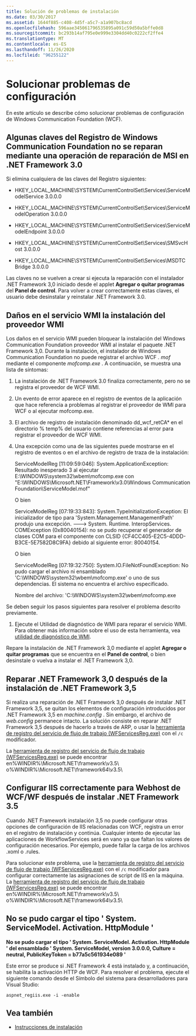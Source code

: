 ```yaml
---
title: Solución de problemas de instalación
ms.date: 03/30/2017
ms.assetid: 1644f885-c408-4d5f-a5c7-a1a907bc8acd
ms.openlocfilehash: 596aae345061796535895a091c59d50a5bffe0d8
ms.sourcegitcommit: bc293b14af795e0e999e3304dd40c0222cf2ffe4
ms.translationtype: MT
ms.contentlocale: es-ES
ms.lasthandoff: 11/26/2020
ms.locfileid: "96255122"
---
```

# <a name="troubleshoot-setup-issues"></a>Solucionar problemas de configuración

En este artículo se describe cómo solucionar problemas de configuración de Windows Communication Foundation (WCF).  
  
## <a name="some-windows-communication-foundation-registry-keys-are-not-repaired-by-performing-an-msi-repair-operation-on-the-net-framework-30"></a>Algunas claves del Registro de Windows Communication Foundation no se reparan mediante una operación de reparación de MSI en .NET Framework 3.0  

 Si elimina cualquiera de las claves del Registro siguientes:  
  
- HKEY_LOCAL_MACHINE\SYSTEM\CurrentControlSet\Services\ServiceModelService 3.0.0.0  
  
- HKEY_LOCAL_MACHINE\SYSTEM\CurrentControlSet\Services\ServiceModelOperation 3.0.0.0  
  
- HKEY_LOCAL_MACHINE\SYSTEM\CurrentControlSet\Services\ServiceModelEndpoint 3.0.0.0  
  
- HKEY_LOCAL_MACHINE\SYSTEM\CurrentControlSet\Services\SMSvcHost 3.0.0.0  
  
- HKEY_LOCAL_MACHINE\SYSTEM\CurrentControlSet\Services\MSDTC Bridge 3.0.0.0  
  
 Las claves no se vuelven a crear si ejecuta la reparación con el instalador .NET Framework 3,0 iniciado desde el applet **Agregar o quitar programas** del **Panel de control**. Para volver a crear correctamente estas claves, el usuario debe desinstalar y reinstalar .NET Framework 3.0.  
  
## <a name="wmi-service-corruption-blocks-installation-of-the-wmi-provider"></a>Daños en el servicio WMI la instalación del proveedor WMI

 Los daños en el servicio WMI pueden bloquear la instalación del Windows Communication Foundation proveedor WMI al instalar el paquete .NET Framework 3,0. Durante la instalación, el instalador de Windows Communication Foundation no puede registrar el archivo WCF *. mof* mediante el componente *mofcomp.exe* . A continuación, se muestra una lista de síntomas:  
  
1. La instalación de .NET Framework 3.0 finaliza correctamente, pero no se registra el proveedor de WCF WMI.  
  
2. Un evento de error aparece en el registro de eventos de la aplicación que hace referencia a problemas al registrar el proveedor de WMI para WCF o al ejecutar mofcomp.exe.  
  
3. El archivo de registro de instalación denominado dd_wcf_retCA* en el directorio % temp% del usuario contiene referencias al error para registrar el proveedor de WCF WMI.  
  
4. Una excepción como una de las siguientes puede mostrarse en el registro de eventos o en el archivo de registro de traza de la instalación:  
  
     ServiceModelReg [11:09:59:046]: System.ApplicationException: Resultado inesperado 3 al ejecutar E:\WINDOWS\system32\wbem\mofcomp.exe con "E:\WINDOWS\Microsoft.NET\Framework\v3.0\Windows Communication Foundation\ServiceModel.mof"  
  
     O bien  
  
     ServiceModelReg [07:19:33:843]: System.TypeInitializationException: El inicializador de tipo para 'System.Management.ManagementPath' produjo una excepción. ---> System. Runtime. InteropServices. COMException (0x80040154): no se pudo recuperar el generador de clases COM para el componente con CLSID {CF4CC405-E2C5-4DDD-B3CE-5E7582D8C9FA} debido al siguiente error: 80040154.  
  
     O bien  
  
     ServiceModelReg [07:19:32:750]: System.IO.FileNotFoundException: No pudo cargar el archivo ni ensamblado 'C:\WINDOWS\system32\wbem\mofcomp.exe' o uno de sus dependencias. El sistema no encuentra el archivo especificado.  
  
     Nombre del archivo: 'C:\WINDOWS\system32\wbem\mofcomp.exe  
  
 Se deben seguir los pasos siguientes para resolver el problema descrito previamente.  
  
1. Ejecute el Utilidad de diagnóstico de WMI para reparar el servicio WMI. Para obtener más información sobre el uso de esta herramienta, vea [utilidad de diagnóstico de WMI](/previous-versions/tn-archive/ff404265(v%3dmsdn.10)).  
  
 Repare la instalación de .NET Framework 3,0 mediante el applet **Agregar o quitar programas** que se encuentra en el **Panel de control**, o bien desinstale o vuelva a instalar el .NET Framework 3,0.  
  
## <a name="repair-net-framework-30-after-net-framework-35-installation"></a>Reparar .NET Framework 3,0 después de la instalación de .NET Framework 3,5

 Si realiza una reparación de .NET Framework 3,0 después de instalar .NET Framework 3,5, se quitan los elementos de configuración introducidos por .NET Framework 3,5 en *machine.config* . Sin embargo, el archivo de *web.config* permanece intacto. La solución consiste en reparar .NET Framework 3,5 después de hacerlo a través de ARP, o usar la [herramienta de registro del servicio de flujo de trabajo (WFServicesReg.exe)](workflow-service-registration-tool-wfservicesreg-exe.md) con el `/c` modificador.  
  
 La [herramienta de registro del servicio de flujo de trabajo (WFServicesReg.exe)](workflow-service-registration-tool-wfservicesreg-exe.md) se puede encontrar en%WINDIR%\Microsoft.NET\framework\v3.5\ o%WINDIR%\Microsoft.NET\framework64\v3.5\  
  
## <a name="configure-iis-properly-for-wcfwf-webhost-after-installing-net-framework-35"></a>Configurar IIS correctamente para Webhost de WCF/WF después de instalar .NET Framework 3.5  

 Cuando .NET Framework instalación 3,5 no puede configurar otras opciones de configuración de IIS relacionadas con WCF, registra un error en el registro de instalación y continúa. Cualquier intento de ejecutar las aplicaciones de WorkflowServices será en vano ya que faltan los valores de configuración necesarios. Por ejemplo, puede fallar la carga de los archivos .xoml o .rules.  
  
 Para solucionar este problema, use la [herramienta de registro del servicio de flujo de trabajo (WFServicesReg.exe)](workflow-service-registration-tool-wfservicesreg-exe.md) con el `/c` modificador para configurar correctamente las asignaciones de script de IIS en la máquina. La [herramienta de registro del servicio de flujo de trabajo (WFServicesReg.exe)](workflow-service-registration-tool-wfservicesreg-exe.md) se puede encontrar en%WINDIR%\Microsoft.NET\framework\v3.5\ o%WINDIR%\Microsoft.NET\framework64\v3.5\  
  
## <a name="could-not-load-type-systemservicemodelactivationhttpmodule"></a>No se pudo cargar el tipo ' System. ServiceModel. Activation. HttpModule '

**No se pudo cargar el tipo ' System. ServiceModel. Activation. HttpModule ' del ensamblado ' System. ServiceModel, version 3.0.0.0, Culture = neutral, PublicKeyToken = b77a5c561934e089 '**

 Este error se produce si .NET Framework 4 está instalado y, a continuación, se habilita la activación HTTP de WCF. Para resolver el problema, ejecute el siguiente comando desde el Símbolo del sistema para desarrolladores para Visual Studio:  
  
```console
aspnet_regiis.exe -i -enable  
```  
  
## <a name="see-also"></a>Vea también

- [Instrucciones de instalación](./samples/set-up-instructions.md)
